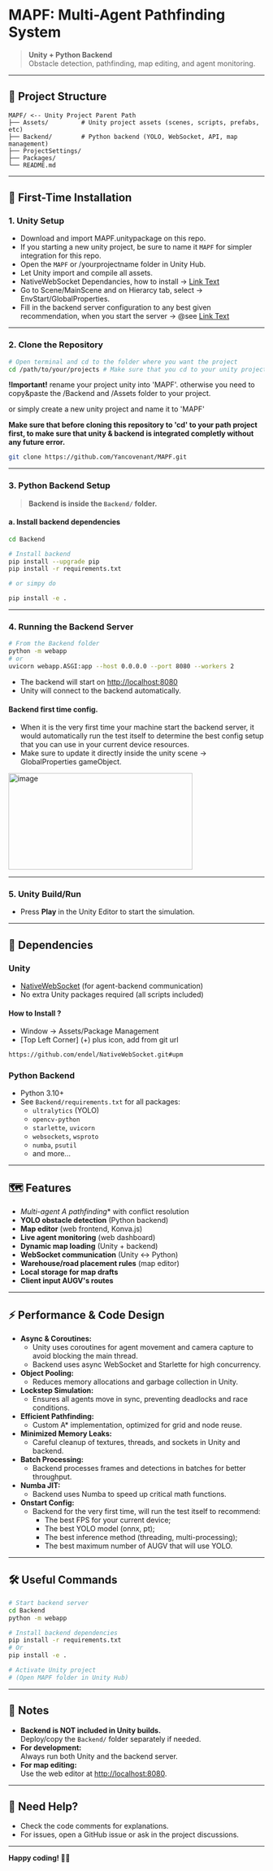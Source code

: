 # MAPF: Multi-Agent Pathfinding System

> **Unity + Python Backend**  
> Obstacle detection, pathfinding, map editing, and agent monitoring.

---

## 📁 Project Structure

```
MAPF/ <-- Unity Project Parent Path
├── Assets/         # Unity project assets (scenes, scripts, prefabs, etc)
├── Backend/        # Python backend (YOLO, WebSocket, API, map management)
├── ProjectSettings/
├── Packages/
└── README.md
```

---

## 🚀 First-Time Installation

### 1. Unity Setup

- Download and import MAPF.unitypackage on this repo.
- If you starting a new unity project, be sure to name it `MAPF` for simpler integration for this repo.
- Open the `MAPF` or /yourprojectname folder in Unity Hub.
- Let Unity import and compile all assets.
- NativeWebSocket Dependancies, how to install -> [Link Text](#how-to-install-)
- Go to Scene/MainScene and on Hierarcy tab, select -> EnvStart/GlobalProperties.
- Fill in the backend server configuration to any best given recommendation, when you start the server -> @see [Link Text](#backend-first-time-config)

---

### 2. Clone the Repository

```sh
# Open terminal and cd to the folder where you want the project
cd /path/to/your/projects # Make sure that you cd to your unity project parent first.
```

**!Important!**
rename your project unity into 'MAPF'.
otherwise you need to copy&paste the /Backend and /Assets folder to your project.

or simply create a new unity project and name it to 'MAPF'

**Make sure that before cloning this repository to 'cd' to your path project first, to make sure that unity & backend is integrated completly without any future error.**

```sh
git clone https://github.com/Yancovenant/MAPF.git
```

---

### 3. Python Backend Setup

> **Backend is inside the `Backend/` folder.**

#### a. Install backend dependencies

```sh
cd Backend

# Install backend
pip install --upgrade pip
pip install -r requirements.txt

# or simpy do

pip install -e .
```

---

### 4. Running the Backend Server

```sh
# From the Backend folder
python -m webapp
# or
uvicorn webapp.ASGI:app --host 0.0.0.0 --port 8080 --workers 2
```
- The backend will start on [http://localhost:8080](http://localhost:8080)
- Unity will connect to the backend automatically.

#### Backend first time config.
- When it is the very first time your machine start the backend server, it would automatically run the test itself to determine the best config setup that you can use in your current device resources.
- Make sure to update it directly inside the unity scene -> GlobalProperties gameObject.
<img width="362" height="190" alt="image" src="https://github.com/user-attachments/assets/6332d540-892e-4f03-8a67-e249f76a522c" />


---

### 5. Unity Build/Run

- Press **Play** in the Unity Editor to start the simulation.

---

## 🧩 Dependencies

### Unity
- [NativeWebSocket](https://github.com/endel/NativeWebSocket) (for agent-backend communication)
- No extra Unity packages required (all scripts included)

#### How to Install ?
- Window -> Assets/Package Management
- [Top Left Corner] (+) plus icon, add from git url
```sh
https://github.com/endel/NativeWebSocket.git#upm
```

### Python Backend
- Python 3.10+
- See `Backend/requirements.txt` for all packages:
  - `ultralytics` (YOLO)
  - `opencv-python`
  - `starlette`, `uvicorn`
  - `websockets`, `wsproto`
  - `numba`, `psutil`
  - and more...

---

## 🗺️ Features

- **Multi-agent A* pathfinding** with conflict resolution
- **YOLO obstacle detection** (Python backend)
- **Map editor** (web frontend, Konva.js)
- **Live agent monitoring** (web dashboard)
- **Dynamic map loading** (Unity + backend)
- **WebSocket communication** (Unity <-> Python)
- **Warehouse/road placement rules** (map editor)
- **Local storage for map drafts**
- **Client input AUGV's routes**

---

## ⚡ Performance & Code Design

- **Async & Coroutines:**
  - Unity uses coroutines for agent movement and camera capture to avoid blocking the main thread.
  - Backend uses async WebSocket and Starlette for high concurrency.
- **Object Pooling:**
  - Reduces memory allocations and garbage collection in Unity.
- **Lockstep Simulation:**
  - Ensures all agents move in sync, preventing deadlocks and race conditions.
- **Efficient Pathfinding:**
  - Custom A* implementation, optimized for grid and node reuse.
- **Minimized Memory Leaks:**
  - Careful cleanup of textures, threads, and sockets in Unity and backend.
- **Batch Processing:**
  - Backend processes frames and detections in batches for better throughput.
- **Numba JIT:**
  - Backend uses Numba to speed up critical math functions.
- **Onstart Config:**
  - Backend for the very first time, will run the test itself to recommend:
    - The best FPS for your current device;
    - The best YOLO model (onnx, pt);
    - The best inference method (threading, multi-processing);
    - The best maximum number of AUGV that will use YOLO.

---

## 🛠️ Useful Commands

```sh
# Start backend server
cd Backend
python -m webapp

# Install backend dependencies
pip install -r requirements.txt
# Or
pip install -e .

# Activate Unity project
# (Open MAPF folder in Unity Hub)
```

---

## 📝 Notes

- **Backend is NOT included in Unity builds.**  
  Deploy/copy the `Backend/` folder separately if needed.
- **For development:**  
  Always run both Unity and the backend server.
- **For map editing:**  
  Use the web editor at [http://localhost:8080](http://localhost:8080).

---

## 💬 Need Help?

- Check the code comments for explanations.
- For issues, open a GitHub issue or ask in the project discussions.

---

**Happy coding! 🚗🤖**
